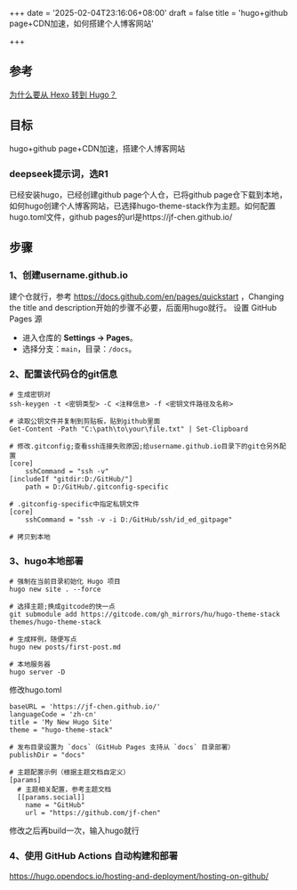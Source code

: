 +++
date = '2025-02-04T23:16:06+08:00'
draft = false
title = 'hugo+github page+CDN加速，如何搭建个人博客网站'

+++


## 参考
[为什么要从 Hexo 转到 Hugo？](https://sdl.moe/post/why-hugo/)


## 目标

hugo+github page+CDN加速，搭建个人博客网站
### deepseek提示词，选R1

已经安装hugo，已经创建github page个人仓，已将github page仓下载到本地，如何hugo创建个人博客网站，已选择hugo-theme-stack作为主题。如何配置hugo.toml文件，github pages的url是https://jf-chen.github.io/
## 步骤

### 1、创建username.github.io
建个仓就行，参考 https://docs.github.com/en/pages/quickstart ，Changing the title and description开始的步骤不必要，后面用hugo就行。
设置 GitHub Pages 源
- 进入仓库的 **Settings → Pages**。
- 选择分支：`main`，目录：`/docs`。
### 2、配置该代码仓的git信息
```
# 生成密钥对
ssh-keygen -t <密钥类型> -C <注释信息> -f <密钥文件路径及名称>

# 读取公钥文件并复制到剪贴板，贴到github里面
Get-Content -Path "C:\path\to\your\file.txt" | Set-Clipboard

# 修改.gitconfig;查看ssh连接失败原因;给username.github.io目录下的git仓另外配置
[core]
	sshCommand = "ssh -v"
[includeIf "gitdir:D:/GitHub/"]
    path = D:/GitHub/.gitconfig-specific

# .gitconfig-specific中指定私钥文件
[core]
	sshCommand = "ssh -v -i D:/GitHub/ssh/id_ed_gitpage"

# 拷贝到本地
```

### 3、hugo本地部署

```
# 强制在当前目录初始化 Hugo 项目
hugo new site . --force  

# 选择主题;换成gitcode的快一点
git submodule add https://gitcode.com/gh_mirrors/hu/hugo-theme-stack themes/hugo-theme-stack

# 生成样例，随便写点
hugo new posts/first-post.md

# 本地服务器
hugo server -D
```

修改hugo.toml

```
baseURL = 'https://jf-chen.github.io/'
languageCode = 'zh-cn'
title = 'My New Hugo Site'
theme = "hugo-theme-stack"

# 发布目录设置为 `docs`（GitHub Pages 支持从 `docs` 目录部署）
publishDir = "docs"

# 主题配置示例（根据主题文档自定义）
[params]
  # 主题相关配置，参考主题文档
  [[params.social]]
    name = "GitHub"
    url = "https://github.com/jf-chen"
```

修改之后再build一次，输入hugo就行


### 4、使用 GitHub Actions 自动构建和部署


https://hugo.opendocs.io/hosting-and-deployment/hosting-on-github/

